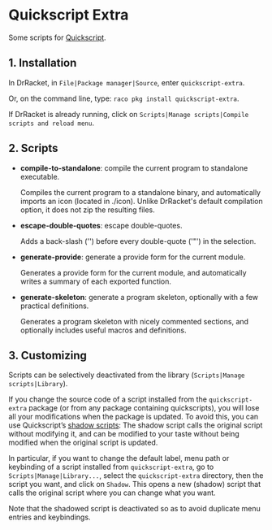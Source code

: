 # Quickscript Extra

Some scripts for [Quickscript](https://github.com/Metaxal/quickscript).

## 1. Installation

In DrRacket, in `File|Package manager|Source`, enter
`quickscript-extra`.

Or, on the command line, type: `raco pkg install quickscript-extra`.

If DrRacket is already running, click on `Scripts|Manage scripts|Compile
scripts and reload menu`.

## 2. Scripts

* **compile-to-standalone**: compile the current program to standalone
  executable.

  Compiles the current program to a standalone binary, and automatically imports an icon (located in ./icon). Unlike DrRacket's default compilation option, it does not zip the resulting files.

* **escape-double-quotes**: escape double-quotes.

  Adds a back-slash ('\') before every double-quote ('"') in the selection.

* **generate-provide**: generate a provide form for the current module.

  Generates a provide form for the current module, and automatically writes a summary of each exported function.

* **generate-skeleton**: generate a program skeleton, optionally with a
  few practical definitions.

  Generates a program skeleton with nicely commented sections, and optionally includes useful macros and definitions.

## 3. Customizing

Scripts can be selectively deactivated from the library
\(`Scripts|Manage scripts|Library`).

If you change the source code of a script installed from the
`quickscript-extra` package \(or from any package containing
quickscripts\), you will lose all your modifications when the package is
updated. To avoid this, you can use Quickscript’s [shadow
scripts](https://docs.racket-lang.org/quickscript/index.html?q=quickscripts#%28part._.Shadow_scripts%29):
The shadow script calls the original script without modifying it, and
can be modified to your taste without being modified when the original
script is updated.

In particular, if you want to change the default label, menu path or
keybinding of a script installed from `quickscript-extra`, go to
`Scripts|Manage|Library...`, select the `quickscript-extra` directory,
then the script you want, and click on `Shadow`. This opens a new
(shadow) script that calls the original script where you can change what
you want.

Note that the shadowed script is deactivated so as to avoid duplicate
menu entries and keybindings.
